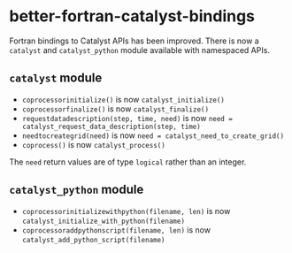 # better-fortran-catalyst-bindings

Fortran bindings to Catalyst APIs has been improved. There is now a `catalyst`
and `catalyst_python` module available with namespaced APIs.

## `catalyst` module

  - `coprocessorinitialize()` is now `catalyst_initialize()`
  - `coprocessorfinalize()` is now `catalyst_finalize()`
  - `requestdatadescription(step, time, need)` is now `need = catalyst_request_data_description(step, time)`
  - `needtocreategrid(need)` is now `need = catalyst_need_to_create_grid()`
  - `coprocess()` is now `catalyst_process()`

The `need` return values are of type `logical` rather than an integer.

## `catalyst_python` module

  - `coprocessorinitializewithpython(filename, len)` is now `catalyst_initialize_with_python(filename)`
  - `coprocessoraddpythonscript(filename, len)` is now `catalyst_add_python_script(filename)`
